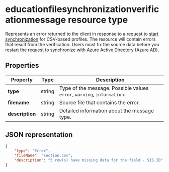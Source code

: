 # educationfilesynchronizationverificationmessage resource type

Represents an error returned to the client in response to a request to [start synchronization](../api/educationsynchronizationprofile_start.md) for CSV-based profiles. The resource will contain errors that result from the verification. Users must fix the source data before you restart the request to synchronize with Azure Active Directory (Azure AD).

## Properties

| Property | Type | Description |
|-|-|-|
| **type** | string | Type of the message. Possible values `error`, `warning`, `information`. | 
| **filename** | string | Source file that contains the error. |
| **description** | string | Detailed information about the message type. |

## JSON representation

```json
{
    "type": "Error",
    "fileName": "section.csv",
    "description": "5 row(s) have missing data for the field - SIS ID"
}
```